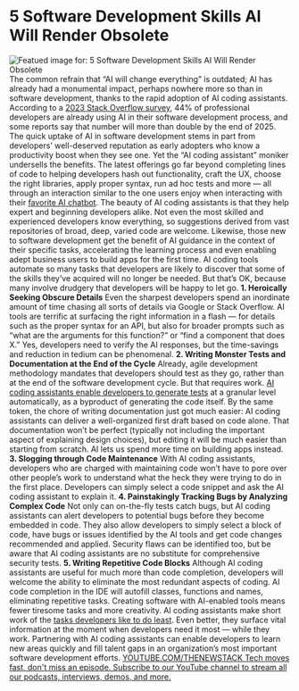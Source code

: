 # 5 Software Development Skills AI Will Render Obsolete
![Featued image for: 5 Software Development Skills AI Will Render Obsolete](https://cdn.thenewstack.io/media/2024/03/fce6a267-typewriter-1024x576.jpg)
The common refrain that “AI will change everything” is outdated; AI has already had a monumental impact, perhaps nowhere more so than in software development, thanks to the rapid adoption of AI coding assistants. According to a
[ 2023 Stack Overflow survey](https://stackoverflow.co/labs/developer-sentiment-ai-ml/), 44% of professional developers are already using AI in their software development process, and some reports say that number will more than double by the end of 2025.
The quick uptake of AI in software development stems in part from developers’ well-deserved reputation as early adopters who know a productivity boost when they see one. Yet the “AI coding assistant” moniker undersells the benefits. The latest offerings go far beyond completing lines of code to helping developers hash out functionality, craft the UX, choose the right libraries, apply proper syntax, run ad hoc tests and more — all through an interaction similar to the one users enjoy when interacting with their
[favorite AI chatbot](https://thenewstack.io/ai/).
The beauty of AI coding assistants is that they help expert and beginning developers alike. Not even the most skilled and experienced developers know everything, so suggestions derived from vast repositories of broad, deep, varied code are welcome. Likewise, those new to software development get the benefit of AI guidance in the context of their specific tasks, accelerating the learning process and even enabling adept business users to build apps for the first time.
AI coding tools automate so many tasks that developers are likely to discover that some of the skills they’ve acquired will no longer be needed. But that’s OK, because many involve drudgery that developers will be happy to let go.
**1. Heroically Seeking Obscure Details**
Even the sharpest developers spend an inordinate amount of time chasing all sorts of details via Google or Stack Overflow. AI tools are terrific at surfacing the right information in a flash — for details such as the proper syntax for an API, but also for broader prompts such as “what are the arguments for this function?” or “find a component that does X.” Yes, developers need to verify the AI responses, but the time-savings and reduction in tedium can be phenomenal.
**2. Writing Monster Tests and Documentation at the End of the Cycle**
Already, agile development methodology mandates that developers should test as they go, rather than at the end of the software development cycle. But that requires work.
[AI coding assistants enable developers to generate tests](https://thenewstack.io/testing-copilot-and-chatgpt-as-coding-assistants-what-we-found/) at a granular level automatically, as a byproduct of generating the code itself. By the same token, the chore of writing documentation just got much easier: AI coding assistants can deliver a well-organized first draft based on code alone. That documentation won’t be perfect (typically not including the important aspect of explaining design choices), but editing it will be much easier than starting from scratch. AI lets us spend more time on building apps instead.
**3. Slogging through Code Maintenance**
With AI coding assistants, developers who are charged with maintaining code won’t have to pore over other people’s work to understand what the heck they were trying to do in the first place. Developers can simply select a code snippet and ask the AI coding assistant to explain it.
**4. Painstakingly Tracking Bugs by Analyzing Complex Code**
Not only can on-the-fly tests catch bugs, but AI coding assistants can alert developers to potential bugs before they become embedded in code. They also allow developers to simply select a block of code, have bugs or issues identified by the AI tools and get code changes recommended and applied. Security flaws can be identified too, but be aware that AI coding assistants are no substitute for comprehensive security tests.
**5. Writing Repetitive Code Blocks**
Although AI coding assistants are useful for much more than code completion, developers will welcome the ability to eliminate the most redundant aspects of coding. AI code completion in the IDE will autofill classes, functions and names, eliminating repetitive tasks. Creating software with AI-enabled tools means fewer tiresome tasks and more creativity.
AI coding assistants make short work of the
[tasks developers like to do least](https://thenewstack.io/does-low-code-mean-more-work-or-more-freedom-for-developers/).
Even better, they surface vital information at the moment when developers need it most — while they work. Partnering with AI coding assistants can enable developers to learn new areas quickly and fill talent gaps in an organization’s most important software development efforts.
[
YOUTUBE.COM/THENEWSTACK
Tech moves fast, don't miss an episode. Subscribe to our YouTube
channel to stream all our podcasts, interviews, demos, and more.
](https://youtube.com/thenewstack?sub_confirmation=1)